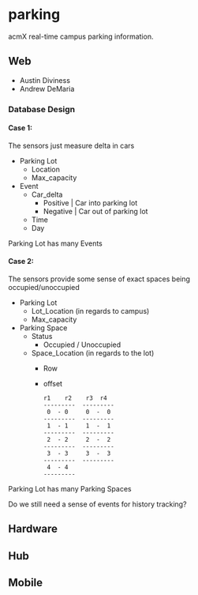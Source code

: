 parking
============

acmX real-time campus parking information.

Web
---
  - Austin Diviness
  - Andrew DeMaria

### Database Design 
#### Case 1:
The sensors just measure delta in cars
- Parking Lot
    - Location
    - Max_capacity
- Event
    - Car_delta
        - Positive | Car into parking lot
        - Negative | Car out of parking lot
    - Time
    - Day

Parking Lot has many Events

#### Case 2:
The sensors provide some sense of exact spaces being occupied/unoccupied
- Parking Lot
    - Lot_Location (in regards to campus)
    - Max_capacity
- Parking Space
    - Status
        - Occupied / Unoccupied
    - Space_Location (in regards to the lot)
        - Row
        - offset

              r1    r2    r3  r4
              ---------  ---------
               0  - 0     0  -  0
              ---------  ---------
               1  - 1     1  -  1
              ---------  ---------
               2  - 2     2  -  2
              ---------  ---------
               3  - 3     3  -  3
              ---------  ---------
               4  - 4  
              --------- 

Parking Lot has many Parking Spaces

Do we still need a sense of events for history tracking?

Hardware
---

Hub
---

Mobile
---
